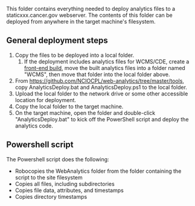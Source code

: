This folder contains everything needed to deploy analytics files to a staticxxx.cancer.gov webserver. The contents of this folder can be deployed from anywhere in the target machine's filesystem.

## General deployment steps ##
1. Copy the files to be deployed into a local folder.
   1. If the deployment includes analytics files for WCMS/CDE, create a [front-end build](https://github.com/NCIOCPL/wcms-front-end/releases), move the built analytics files into a folder named "WCMS", then move that folder into the local folder above.
2. From https://github.com/NCIOCPL/web-analytics/tree/master/tools, copy AnalyticsDeploy.bat and AnalyticsDeploy.ps1 to the local folder. 
3. Upload the local folder to the network drive or some other accessible location for deployment.
4. Copy the local folder to the target machine.
5. On the target machine, open the folder and double-click "AnalyticsDeploy.bat" to kick off the PowerShell script and deploy the analytics code.

## Powershell script ##
The Powershell script does the following:
* Robocopies the WebAnalytics folder from the folder containing the script to the site filesystem 
* Copies all files, including subdirectories
* Copies file data, attributes, and timestamps
* Copies directory timestamps